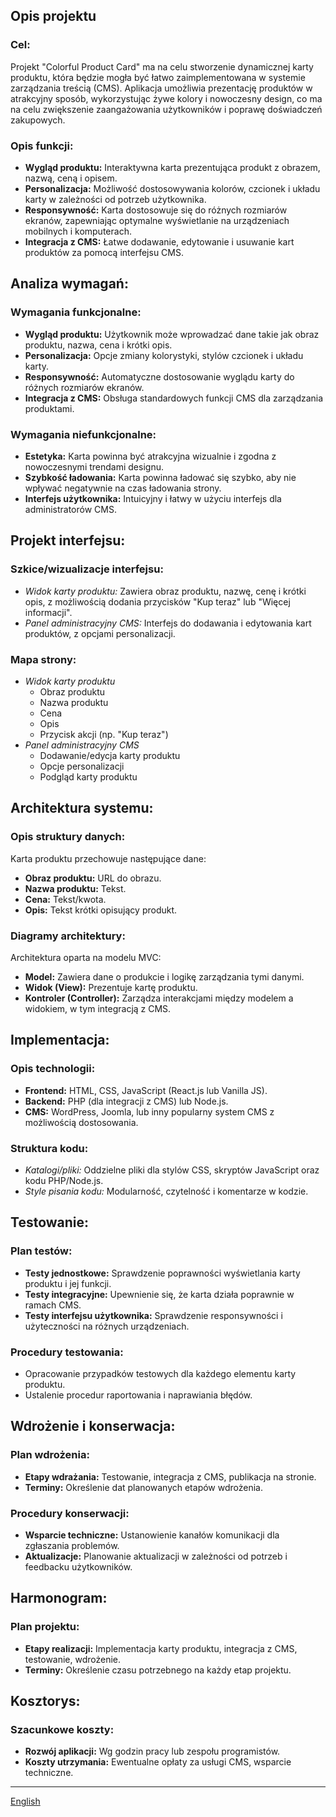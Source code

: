 ## Opis projektu

### Cel:

Projekt "Colorful Product Card" ma na celu stworzenie dynamicznej karty produktu, która będzie mogła być łatwo zaimplementowana w systemie zarządzania treścią (CMS). Aplikacja umożliwia prezentację produktów w atrakcyjny sposób, wykorzystując żywe kolory i nowoczesny design, co ma na celu zwiększenie zaangażowania użytkowników i poprawę doświadczeń zakupowych.

### Opis funkcji:

- **Wygląd produktu:** Interaktywna karta prezentująca produkt z obrazem, nazwą, ceną i opisem.
- **Personalizacja:** Możliwość dostosowywania kolorów, czcionek i układu karty w zależności od potrzeb użytkownika.
- **Responsywność:** Karta dostosowuje się do różnych rozmiarów ekranów, zapewniając optymalne wyświetlanie na urządzeniach mobilnych i komputerach.
- **Integracja z CMS:** Łatwe dodawanie, edytowanie i usuwanie kart produktów za pomocą interfejsu CMS.

## Analiza wymagań:

### Wymagania funkcjonalne:

- **Wygląd produktu:** Użytkownik może wprowadzać dane takie jak obraz produktu, nazwa, cena i krótki opis.
- **Personalizacja:** Opcje zmiany kolorystyki, stylów czcionek i układu karty.
- **Responsywność:** Automatyczne dostosowanie wyglądu karty do różnych rozmiarów ekranów.
- **Integracja z CMS:** Obsługa standardowych funkcji CMS dla zarządzania produktami.

### Wymagania niefunkcjonalne:

- **Estetyka:** Karta powinna być atrakcyjna wizualnie i zgodna z nowoczesnymi trendami designu.
- **Szybkość ładowania:** Karta powinna ładować się szybko, aby nie wpływać negatywnie na czas ładowania strony.
- **Interfejs użytkownika:** Intuicyjny i łatwy w użyciu interfejs dla administratorów CMS.

## Projekt interfejsu:

### Szkice/wizualizacje interfejsu:

- _Widok karty produktu:_ Zawiera obraz produktu, nazwę, cenę i krótki opis, z możliwością dodania przycisków "Kup teraz" lub "Więcej informacji".
- _Panel administracyjny CMS:_ Interfejs do dodawania i edytowania kart produktów, z opcjami personalizacji.

### Mapa strony:

- _Widok karty produktu_
  - Obraz produktu
  - Nazwa produktu
  - Cena
  - Opis
  - Przycisk akcji (np. "Kup teraz")
- _Panel administracyjny CMS_
  - Dodawanie/edycja karty produktu
  - Opcje personalizacji
  - Podgląd karty produktu

## Architektura systemu:

### Opis struktury danych:

Karta produktu przechowuje następujące dane:

- **Obraz produktu:** URL do obrazu.
- **Nazwa produktu:** Tekst.
- **Cena:** Tekst/kwota.
- **Opis:** Tekst krótki opisujący produkt.

### Diagramy architektury:

Architektura oparta na modelu MVC:

- **Model:** Zawiera dane o produkcie i logikę zarządzania tymi danymi.
- **Widok (View):** Prezentuje kartę produktu.
- **Kontroler (Controller):** Zarządza interakcjami między modelem a widokiem, w tym integracją z CMS.

## Implementacja:

### Opis technologii:

- **Frontend:** HTML, CSS, JavaScript (React.js lub Vanilla JS).
- **Backend:** PHP (dla integracji z CMS) lub Node.js.
- **CMS:** WordPress, Joomla, lub inny popularny system CMS z możliwością dostosowania.

### Struktura kodu:

- _Katalogi/pliki:_ Oddzielne pliki dla stylów CSS, skryptów JavaScript oraz kodu PHP/Node.js.
- _Style pisania kodu:_ Modularność, czytelność i komentarze w kodzie.

## Testowanie:

### Plan testów:

- **Testy jednostkowe:** Sprawdzenie poprawności wyświetlania karty produktu i jej funkcji.
- **Testy integracyjne:** Upewnienie się, że karta działa poprawnie w ramach CMS.
- **Testy interfejsu użytkownika:** Sprawdzenie responsywności i użyteczności na różnych urządzeniach.

### Procedury testowania:

- Opracowanie przypadków testowych dla każdego elementu karty produktu.
- Ustalenie procedur raportowania i naprawiania błędów.

## Wdrożenie i konserwacja:

### Plan wdrożenia:

- **Etapy wdrażania:** Testowanie, integracja z CMS, publikacja na stronie.
- **Terminy:** Określenie dat planowanych etapów wdrożenia.

### Procedury konserwacji:

- **Wsparcie techniczne:** Ustanowienie kanałów komunikacji dla zgłaszania problemów.
- **Aktualizacje:** Planowanie aktualizacji w zależności od potrzeb i feedbacku użytkowników.

## Harmonogram:

### Plan projektu:

- **Etapy realizacji:** Implementacja karty produktu, integracja z CMS, testowanie, wdrożenie.
- **Terminy:** Określenie czasu potrzebnego na każdy etap projektu.

## Kosztorys:

### Szacunkowe koszty:

- **Rozwój aplikacji:** Wg godzin pracy lub zespołu programistów.
- **Koszty utrzymania:** Ewentualne opłaty za usługi CMS, wsparcie techniczne.

---

[English](/README.md)
